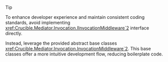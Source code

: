 > [!TIP]
> To enhance developer experience and maintain consistent 
> coding standards, avoid implementing 
> <xref:Crucible.Mediator.Invocation.IInvocationMiddleware`2> 
> interface directly. 
>
> Instead, leverage the provided abstract base classes 
> <xref:Crucible.Mediator.Invocation.InvocationMiddleware`2>. 
> This base classes offer a more intuitive development flow, 
> reducing boilerplate code.